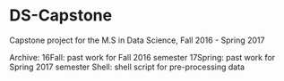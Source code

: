 # DS-Capstone
Capstone project for the M.S in Data Science, Fall 2016 - Spring 2017

Archive: 
	16Fall: past work for Fall 2016 semester
	17Spring: past work for Spring 2017 semester
	Shell: shell script for pre-processing data
 
